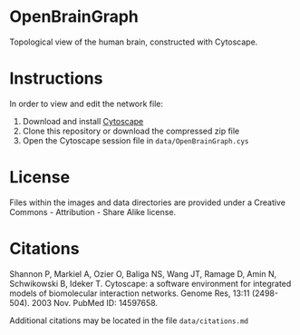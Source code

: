 # OpenBrainGraph
Topological view of the human brain, constructed with Cytoscape.


# Instructions
In order to view and edit the network file:

1. Download and install [Cytoscape](http://www.cytoscape.org/)
2. Clone this repository or download the compressed zip file
3. Open the Cytoscape session file in `data/OpenBrainGraph.cys`

# License
Files within the images and data directories are provided under a Creative Commons - Attribution - Share Alike license.

# Citations
Shannon P, Markiel A, Ozier O, Baliga NS, Wang JT, Ramage D, Amin N, Schwikowski B, Ideker T. Cytoscape: a software environment for integrated models of biomolecular interaction networks. Genome Res, 13:11 (2498-504). 2003 Nov. PubMed ID: 14597658.

Additional citations may be located in the file `data/citations.md`
